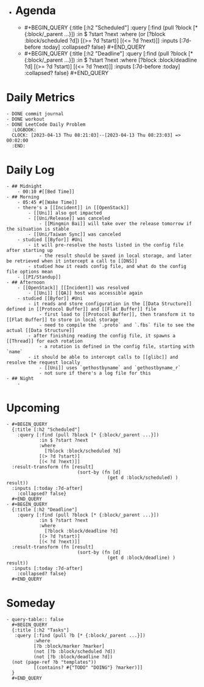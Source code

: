 - # Agenda
	- #+BEGIN_QUERY
	  {:title [:h2 "Scheduled"]
	    :query [:find (pull ?block [* {:block/_parent ...}])
	            :in $ ?start ?next
	            :where
	            (or
	              [?block :block/scheduled ?d])
	            [(>= ?d ?start)]
	            [(<= ?d ?next)]]
	  :inputs [:7d-before :today]
	    :collapsed? false}
	  #+END_QUERY
	- #+BEGIN_QUERY
	  {:title [:h2 "Deadline"]
	    :query [:find (pull ?block [* {:block/_parent ...}])
	            :in $ ?start ?next
	            :where
	              [?block :block/deadline ?d]
	            [(>= ?d ?start)]
	            [(<= ?d ?next)]]
	    :inputs [:7d-before :today]
	    :collapsed? false}
	  #+END_QUERY
# Daily Metrics
	- DONE commit journal
	- DONE workout
	- DONE LeetCode Daily Problem
	  :LOGBOOK:
	  CLOCK: [2023-04-13 Thu 08:21:03]--[2023-04-13 Thu 08:23:03] =>  00:02:00
	  :END:
# Daily Log
	- ## Midnight
		- 00:10 #[[Bed Time]]
	- ## Morning
		- 05:45 #[[Wake Time]]
		- there's a [[Incident]] in [[OpenStack]]
			- [[Uni]] also got impacted
			- [[Uni/Release]] was canceled
				- [[Mingmin Bai]] will take over the release tomorrow if the situation is stable
			- [[Uni/Taiwan Sync]] was canceled
		- studied [[Byfor]] #Uni
			- it will pre-resolve the hosts listed in the config file after starting up
				- the result should be saved in local storage, and later be retrieved when it intercept a call to [[DNS]]
			- studied how it reads config file, and what do the config file options mean
		- [[PI/Standup]]
	- ## Afternoon
		- [[OpenStack]] [[Incident]] was resolved
			- [[Uni]] [[QA]] host was accessible again
		- studied [[Byfor]] #Uni
			- it reads and store configuration in the [[Data Structure]] defined in [[Protocol Buffer]] and [[Flat Buffer]] file
				- first load to [[Protocol Buffer]], then transform it to [[Flat Buffer]] to store in local storage
				- need to compile the `.proto` and `.fbs` file to see the actual [[Data Structure]]
			- after finishing reading the config file, it spawns a [[Thread]] for each rotation
				- a rotation is defined in the config file, starting with `name`
			- it should be able to intercept calls to [[glibc]] and resolve the request locally
				- [[Uni]] uses `gethostbyname` and `gethostbyname_r`
				- not sure if there's a log file for this
	- ## Night
		-
# Upcoming
	- #+BEGIN_QUERY
	  {:title [:h2 "Scheduled"]
	    :query [:find (pull ?block [* {:block/_parent ...}])
	            :in $ ?start ?next
	            :where
	              [?block :block/scheduled ?d]
	            [(> ?d ?start)]
	            [(< ?d ?next)]]
	  :result-transform (fn [result]
	                          (sort-by (fn [d]
	                                     (get d :block/scheduled) ) result))    
	  :inputs [:today :7d-after]
	    :collapsed? false}
	  #+END_QUERY
	- #+BEGIN_QUERY
	  {:title [:h2 "Deadline"]
	    :query [:find (pull ?block [* {:block/_parent ...}])
	            :in $ ?start ?next
	            :where
	              [?block :block/deadline ?d]
	            [(> ?d ?start)]
	            [(< ?d ?next)]]
	  :result-transform (fn [result]
	                          (sort-by (fn [d]
	                                     (get d :block/deadline) ) result))    
	  :inputs [:today :7d-after]
	    :collapsed? false}
	  #+END_QUERY
# Someday
	- query-table:: false
	  #+BEGIN_QUERY
	  {:title [:h2 "Tasks"]
	   :query [:find (pull ?b [* {:block/_parent ...}])
	          :where
	          [?b :block/marker ?marker]
	          (not [?b :block/scheduled ?d])
	          (not [?b :block/deadline ?d])
	  (not (page-ref ?b "templates"))
	          [(contains? #{"TODO" "DOING"} ?marker)]]
	  }
	  #+END_QUERY
